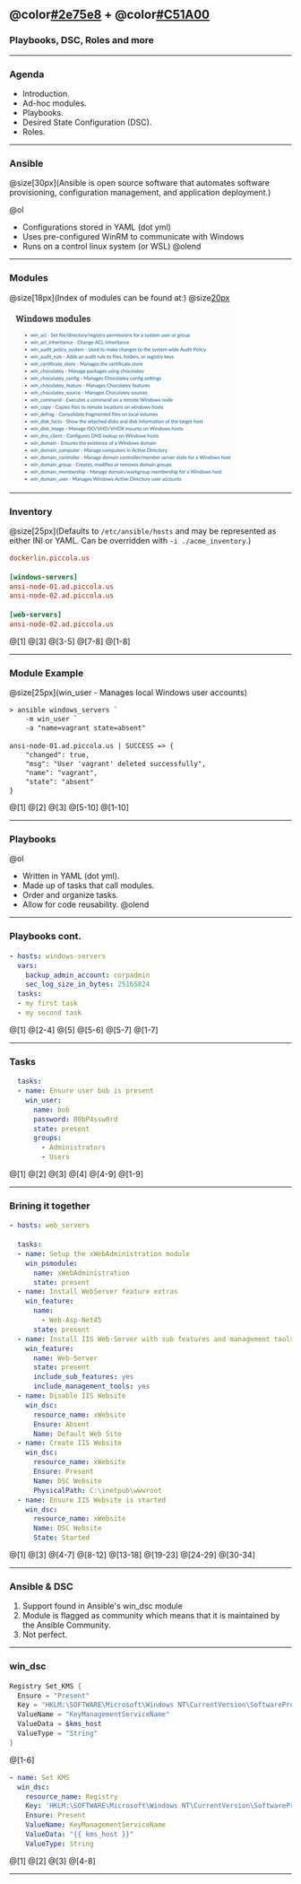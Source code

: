 ## @color[#2e75e8](PowerShell) + @color[#C51A00](Ansible)
### Playbooks, DSC, Roles and more

---

### Agenda

- Introduction.
- Ad-hoc modules.
- Playbooks.
- Desired State Configuration (DSC).
- Roles.

---

### Ansible

@size[30px](Ansible is open source software that automates software provisioning, configuration management, and application deployment.)

@ol[](false)
- Configurations stored in YAML (dot yml)
- Uses pre-configured WinRM to communicate with Windows
- Runs on a control linux system (or WSL)
@olend

---

### Modules

@size[18px](Index of modules can be found at:)
@size[20px]([https://docs.ansible.com/ansible/latest/modules/list_of_windows_modules.html](https://docs.ansible.com/ansible/latest/modules/list_of_windows_modules.html))

![mods](assets/image/mods.jpg)

---

### Inventory

@size[25px](Defaults to `/etc/ansible/hosts` and may be represented as either INI or YAML. Can be overridden with `-i ./acme_inventory`.)

```ini
dockerlin.piccola.us

[windows-servers]
ansi-node-01.ad.piccola.us
ansi-node-02.ad.piccola.us

[web-servers]
ansi-node-02.ad.piccola.us
```
@[1]
@[3]
@[3-5]
@[7-8]
@[1-8]

---

### Module Example

@size[25px](win_user - Manages local Windows user accounts)

```plaintext
> ansible windows_servers `
    -m win_user `
    -a "name=vagrant state=absent"

ansi-node-01.ad.piccola.us | SUCCESS => {
    "changed": true,
    "msg": "User 'vagrant' deleted successfully",
    "name": "vagrant",
    "state": "absent"
}
```
@[1]
@[2]
@[3]
@[5-10]
@[1-10]

---

### Playbooks

@ol[](false)
- Written in YAML (dot yml).
- Made up of tasks that call modules.
- Order and organize tasks.
- Allow for code reusability.
@olend

---

### Playbooks cont.

```yml
- hosts: windows-servers
  vars:
    backup_admin_account: corpadmin
    sec_log_size_in_bytes: 25165824
  tasks:
  - my first task
  - my second task
```

@[1]
@[2-4]
@[5]
@[5-6]
@[5-7]
@[1-7]

---

### Tasks

```yml
  tasks:
  - name: Ensure user bob is present
    win_user:
      name: bob
      password: B0bP4ssw0rd
      state: present
      groups:
        - Administrators
        - Users
```
@[1]
@[2]
@[3]
@[4]
@[4-9]
@[1-9]

---

### Brining it together

```yml
- hosts: web_servers

  tasks:
  - name: Setup the xWebAdministration module
    win_psmodule:
      name: xWebAdministration
      state: present
  - name: Install WebServer feature extras
    win_feature:
      name:
        - Web-Asp-Net45
      state: present
  - name: Install IIS Web-Server with sub features and management tools
    win_feature:
      name: Web-Server
      state: present
      include_sub_features: yes
      include_management_tools: yes
  - name: Disable IIS Website
    win_dsc:
      resource_name: xWebsite
      Ensure: Absent
      Name: Default Web Site
  - name: Create IIS Website
    win_dsc:
      resource_name: xWebsite
      Ensure: Present
      Name: DSC Website
      PhysicalPath: C:\inetpub\wwwroot
  - name: Ensure IIS Website is started
    win_dsc:
      resource_name: xWebsite
      Name: DSC Website
      State: Started
```
@[1]
@[3]
@[4-7]
@[8-12]
@[13-18]
@[19-23]
@[24-29]
@[30-34]

---

### Ansible & DSC

1. Support found in Ansible's win_dsc module
2. Module is flagged as community which means that it is maintained by the Ansible Community.
3. Not perfect.

---

### win_dsc

```powershell
Registry Set_KMS {
  Ensure = "Present"
  Key = "HKLM:\SOFTWARE\Microsoft\Windows NT\CurrentVersion\SoftwareProtectionPlatform"
  ValueName = "KeyManagementServiceName"
  ValueData = $kms_host
  ValueType = "String"
}
```
@[1-6]

```yml
- name: Set KMS
  win_dsc:
    resource_name: Registry
    Key: 'HKLM:\SOFTWARE\Microsoft\Windows NT\CurrentVersion\SoftwareProtectionPlatform'
    Ensure: Present
    ValueName: KeyManagementServiceName
    ValueData: "{{ kms_host }}"
    ValueType: String
```
@[1]
@[2]
@[3]
@[4-8]

---